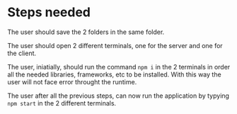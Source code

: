 # Steps needed

The user should save the 2 folders in the same folder. 

The user should open 2 different terminals, one for the server and one for the client.

The user, iniatially, should run the command ```npm i``` in the 2 terminals in order all the needed libraries, frameworks, etc to be installed. With this way the user will not face error throught the runtime. 

The user after all the previous steps, can now run the application by typying ```npm start``` in the 2 different terminals.
